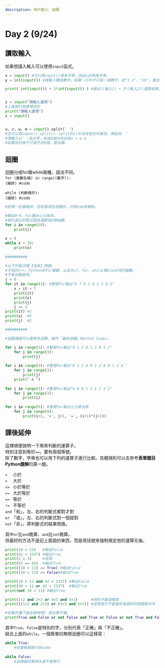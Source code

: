 ```yaml
---
description: 用戶輸入、迴圈
---
```


# Day 2 (9/24)

## 讀取輸入

如果想讀入輸入可以使用`input`函式。

```python
x = input() #可以將input()視為字串，因此x此時為字串。
y = int(input()) #將輸入轉成數字。如果一行中不只有一個數字，如"1 2"、"1h"，會出錯。

print( int(input()) + 3*int(input()) ) #輸出((輸入1) + 3*(輸入2))運算結果。


z = input("請輸入選項")
#上面那行效果等同於
print("請輸入選項")
z = input()


u, v, w, m = input().split(' ') 
#也可以寫input().split()。split的()中沒有寫任何東西，預設為' '
#將輸入以' '為分界，拆成4個分別存給u v w m
#如果拆分後不只或不足4個，會出錯。
```

## 迴圈

迴圈分成for跟while兩種，語法不同。 \
`for (變數名稱) in range((數字)): `\
`(縮排) #code`

`while (判斷條件): `\
`(縮排) #code`

```python
#記得一定要縮排，否則當成在迴圈外。可按tab來縮排。

#輸出0~9，for跟while版本。
#絕大部分的程式語言喜歡從0開始數。
for i in range(10): 
    print(i)
    
x = 0
while x < 10:
    print(x)
    
##########

#以下的程式碼【沒有】問題。
#不同於C++，Python的for變數，以及在if、for、while等block內的變數，
#不會自動刪除。
j = 0
for it in range(3): #整個for輸出"0 7 0 1 8 1 2 9 2"
    x = it + 7
    print(it)
    print(x)
    print(j)
    j += 1
print(it) #2
print(x)  #9
print(j)  #3

##########

#迴圈裡面可以塞更多迴圈，稱作「巢狀迴圈」Nested loops。

for i in range(3): #整個for輸出"0 1 2 0 1 2 0 1 2"
    for j in range(3):
        print(j)
        
for i in range(3): #整個for輸出"0 1 2 A 0 1 2 A 0 1 2 A "
    for j in range(3):
        print(j)
    print(" A ")
        
for i in range(3): #整個for輸出"0 0 0 1 1 1 2 2 2"
    for j in range(3):
        print(i)
        
for i in range(9): #整個for輸出九九乘法表
    for j in range(9):
        print(i+1, 'x', j+1, '=', (i+1)*(j+1))
```

## 課後延伸

這裡順便說明一下用來判斷的運算子。\
特別注意到等於`==`，要有兩個等號。\
除了數字，字串也可以用下列的運算子進行比較。具體規則可以去參考**表單題目 Python題解**的第一題。

`<  ` 小於\
`>  ` 大於\
`<= ` 小於等於\
`>= ` 大於等於\
`== ` 等於\
`!= ` 不等於\
`and`「和」，左、右的判斷式都對才對\
`or `「或」，左、右的判斷式對一個就對\
`not`「非」，將判斷式的結果倒換。

其中`or`比`and`晚算、`and`比`not`晚算。\
但最好的方法不是記上面說的東西，而是用括號來強制規定他的運算先後。

```python
print(10 > 11)   #輸出False
print(42 < 1337) #輸出True
print(1 = 1)     #母湯
print(42 == 42)  #輸出True
print((10 > 11) == True) #輸出False
print((10 > 11) == False)#輸出True

print(10 > 11 and 42 < 1337) #輸出False
print(10 > 11 or 42 < 1337)  #輸出True
print(not 10 > 11) #輸出True

print(1<2 and 2<3 or 4<3 and 5>1)      #拜託不要這樣寫
print(((1<2 and 2<3) or (4<3 and 5>1)) #這樣寫才不會被先後順序的問題搞半天

#你看的懂下面在幹嘛嗎? 我也看不懂。
print(True and False or not False and True or False or not True and False)
```

其中`True`、`False`是特別的字，分別代表「正確」與「不正確」。 \
結合上面的`while`，一個簡單的無限迴圈可以這樣寫：

```python
while True:
    #你要無限執行的code
    
while False:
    #這裡面的東西永遠不會執行
```
